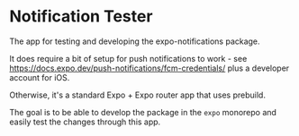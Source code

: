 # Notification Tester

The app for testing and developing the expo-notifications package.

It does require a bit of setup for push notifications to work - see https://docs.expo.dev/push-notifications/fcm-credentials/ plus a developer account for iOS.

Otherwise, it's a standard Expo + Expo router app that uses prebuild.

The goal is to be able to develop the package in the `expo` monorepo and easily test the changes through this app.
